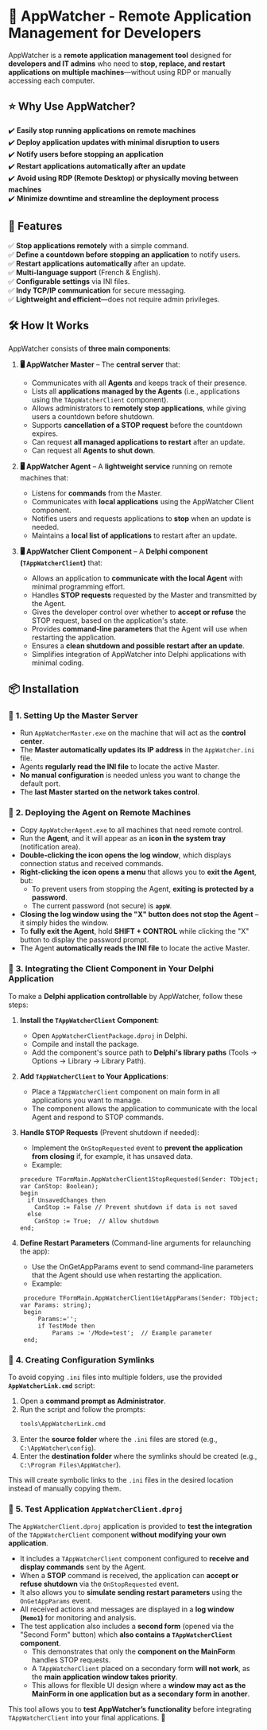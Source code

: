 # 🚀 AppWatcher - Remote Application Management for Developers  

AppWatcher is a **remote application management tool** designed for **developers and IT admins** who need to **stop, replace, and restart applications on multiple machines**—without using RDP or manually accessing each computer.  


## ⭐ Why Use AppWatcher?  

✔️ **Easily stop running applications on remote machines**  
✔️ **Deploy application updates with minimal disruption to users**  
✔️ **Notify users before stopping an application**  
✔️ **Restart applications automatically after an update**  
✔️ **Avoid using RDP (Remote Desktop) or physically moving between machines**  
✔️ **Minimize downtime and streamline the deployment process**  
 
## 🚀 Features  

✅ **Stop applications remotely** with a simple command.  
✅ **Define a countdown before stopping an application** to notify users.  
✅ **Restart applications automatically** after an update.  
✅ **Multi-language support** (French & English).  
✅ **Configurable settings** via INI files.  
✅ **Indy TCP/IP communication** for secure messaging.  
✅ **Lightweight and efficient**—does not require admin privileges.   

## 🛠️ How It Works  

AppWatcher consists of **three main components**:  

1. **🖥️ AppWatcher Master** – The **central server** that:  
   - Communicates with all **Agents** and keeps track of their presence.  
   - Lists all **applications managed by the Agents** (i.e., applications using the `TAppWatcherClient` component).  
   - Allows administrators to **remotely stop applications**, while giving users a countdown before shutdown.  
   - Supports **cancellation of a STOP request** before the countdown expires.  
   - Can request **all managed applications to restart** after an update.  
   - Can request all **Agents to shut down**.  

2. **🖥️ AppWatcher Agent** – A **lightweight service** running on remote machines that:  
   - Listens for **commands** from the Master.  
   - Communicates with **local applications** using the AppWatcher Client component.  
   - Notifies users and requests applications to **stop** when an update is needed.  
   - Maintains a **local list of applications** to restart after an update.  

3. **🖥️ AppWatcher Client Component** – A **Delphi component (`TAppWatcherClient`)** that:  
   - Allows an application to **communicate with the local Agent** with minimal programming effort.  
   - Handles **STOP requests** requested by the Master and transmitted by the Agent.  
   - Gives the developer control over whether to **accept or refuse** the STOP request, based on the application's state.  
   - Provides **command-line parameters** that the Agent will use when restarting the application.  
   - Ensures a **clean shutdown and possible restart after an update**.  
   - Simplifies integration of AppWatcher into Delphi applications with minimal coding.  




## 📦 Installation  

### 🔹 **1. Setting Up the Master Server**  

- Run `AppWatcherMaster.exe` on the machine that will act as the **control center**.  
- The **Master automatically updates its IP address** in the `AppWatcher.ini` file.  
- Agents **regularly read the INI file** to locate the active Master.  
- **No manual configuration** is needed unless you want to change the default port.  
- The **last Master started on the network takes control**.  

### 🔹 **2. Deploying the Agent on Remote Machines**  

- Copy `AppWatcherAgent.exe` to all machines that need remote control.  
- Run the **Agent**, and it will appear as an **icon in the system tray** (notification area).  
- **Double-clicking the icon opens the log window**, which displays connection status and received commands.  
- **Right-clicking the icon opens a menu** that allows you to **exit the Agent**, but:  
  - To prevent users from stopping the Agent, **exiting is protected by a password**.  
  - The current password (not secure) is **`appW`**.  
- **Closing the log window using the "X" button does not stop the Agent** – it simply hides the window.  
- To **fully exit the Agent**, hold **SHIFT + CONTROL** while clicking the "X" button to display the password prompt.  
- The Agent **automatically reads the INI file** to locate the active Master.  
  

### 🔹 **3. Integrating the Client Component in Your Delphi Application**  

To make a **Delphi application controllable** by AppWatcher, follow these steps:  

1. **Install the `TAppWatcherClient` Component**:  
   - Open `AppWatcherClientPackage.dproj` in Delphi.  
   - Compile and install the package.  
   - Add the component's source path to **Delphi's library paths** (Tools → Options → Library → Library Path).  

2. **Add `TAppWatcherClient` to Your Applications**:  
   - Place a `TAppWatcherClient` component on main form in all applications you want to manage.  
   - The component allows the application to communicate with the local Agent and respond to STOP commands.  

3. **Handle STOP Requests** (Prevent shutdown if needed):  
   - Implement the `OnStopRequested` event to **prevent the application from closing** if, for example, it has unsaved data.  
   - Example:  

   ```delphi
   procedure TFormMain.AppWatcherClient1StopRequested(Sender: TObject; var CanStop: Boolean);
   begin
     if UnsavedChanges then
       CanStop := False // Prevent shutdown if data is not saved
     else
       CanStop := True;  // Allow shutdown
   end; 
   ```


4. **Define Restart Parameters** (Command-line arguments for relaunching the app):

   - Use the OnGetAppParams event to send command-line parameters that the Agent should use when restarting the application.
   - Example:  

   ```delphi
	procedure TFormMain.AppWatcherClient1GetAppParams(Sender: TObject; var Params: string);
	begin
		Params:='';
		if TestMode then
			Params := '/Mode=test';  // Example parameter
	end;   
	```
	
### 🔹 **4. Creating Configuration Symlinks**  
To avoid copying `.ini` files into multiple folders, use the provided **`AppWatcherLink.cmd`** script:  

1. Open a **command prompt as Administrator**.  
2. Run the script and follow the prompts:  
   ```cmd
   tools\AppWatcherLink.cmd
   ```
3. Enter the **source folder** where the `.ini` files are stored (e.g., `C:\AppWatcher\config`).  
4. Enter the **destination folder** where the symlinks should be created (e.g., `C:\Program Files\AppWatcher`).  

This will create symbolic links to the `.ini` files in the desired location instead of manually copying them.  

### 🔹 **5. Test Application `AppWatcherClient.dproj`**  

The `AppWatcherClient.dproj` application is provided to **test the integration** of the `TAppWatcherClient` component **without modifying your own application**.  

- It includes a `TAppWatcherClient` component configured to **receive and display commands** sent by the Agent.  
- When a **STOP** command is received, the application can **accept or refuse shutdown** via the `OnStopRequested` event.  
- It also allows you to **simulate sending restart parameters** using the `OnGetAppParams` event.  
- All received actions and messages are displayed in a **log window (`Memo1`)** for monitoring and analysis.  
- The test application also includes a **second form** (opened via the "Second Form" button) which **also contains a `TAppWatcherClient` component**.  
  - This demonstrates that only the **component on the MainForm** handles STOP requests.  
  - A `TAppWatcherClient` placed on a secondary form **will not work**, as the **main application window takes priority**.  
  - This allows for flexible UI design where a **window may act as the MainForm in one application but as a secondary form in another**.  

This tool allows you to **test AppWatcher’s functionality** before integrating `TAppWatcherClient` into your final applications. 🚀  




